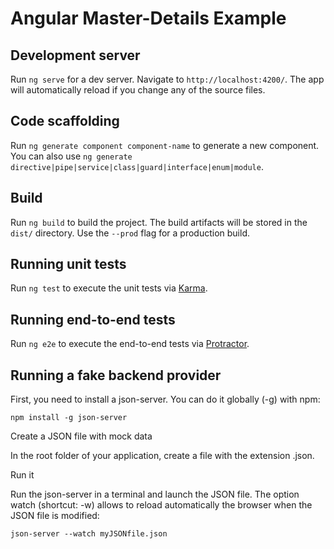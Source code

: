 # Angular Master-Details Example

## Development server

Run `ng serve` for a dev server. Navigate to `http://localhost:4200/`. The app will automatically reload if you change any of the source files.

## Code scaffolding

Run `ng generate component component-name` to generate a new component. You can also use `ng generate directive|pipe|service|class|guard|interface|enum|module`.

## Build

Run `ng build` to build the project. The build artifacts will be stored in the `dist/` directory. Use the `--prod` flag for a production build.

## Running unit tests

Run `ng test` to execute the unit tests via [Karma](https://karma-runner.github.io).

## Running end-to-end tests

Run `ng e2e` to execute the end-to-end tests via [Protractor](http://www.protractortest.org/).


## Running a fake backend provider

First, you need to install a json-server. You can do it globally (-g) with npm:

`npm install -g json-server`

Create a JSON file with mock data

In the root folder of your application, create a file with the extension .json.

Run it

Run the json-server in a terminal and launch the JSON file. The option watch (shortcut: -w) allows to reload automatically the browser when the JSON file is modified:

`json-server --watch myJSONfile.json`

